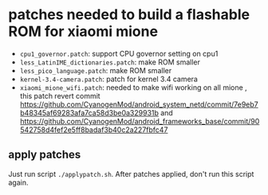 # patches needed to build a flashable ROM for xiaomi mione

* `cpu1_governor.patch`: support CPU governor setting on cpu1
* `less_LatinIME_dictionaries.patch`: make ROM smaller
* `less_pico_language.patch`: make ROM smaller
* `kernel-3.4-camera.patch`: patch for kernel 3.4 camera
* `xiaomi_mione_wifi.patch`: needed to make wifi working on all mione
  ,
  this patch revert commit https://github.com/CyanogenMod/android_system_netd/commit/7e9eb7b48345af69283afa7ca58d3be0a329931b
  and https://github.com/CyanogenMod/android_frameworks_base/commit/90542758d4fef2e5ff8badaf3b40c2a227fbfc47


apply patches
-------------

Just run script `./applypatch.sh`.
After patches applied, don't run this script again.


